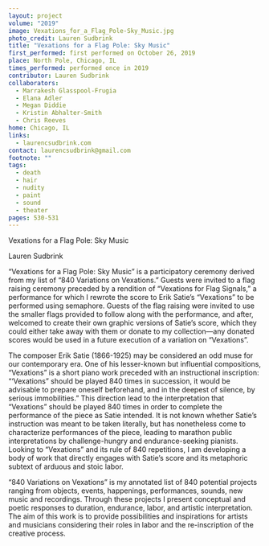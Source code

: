 ```yaml
---
layout: project
volume: "2019"
image: Vexations_for_a_Flag_Pole-Sky_Music.jpg
photo_credit: Lauren Sudbrink
title: "Vexations for a Flag Pole: Sky Music"
first_performed: first performed on October 26, 2019
place: North Pole, Chicago, IL
times_performed: performed once in 2019
contributor: Lauren Sudbrink
collaborators:
  - Marrakesh Glasspool-Frugia
  - Elana Adler
  - Megan Diddie
  - Kristin Abhalter-Smith
  - Chris Reeves
home: Chicago, IL
links:
  - laurencsudbrink.com
contact: laurencsudbrink@gmail.com
footnote: ""
tags:
  - death
  - hair
  - nudity
  - paint
  - sound
  - theater
pages: 530-531
---
```


Vexations for a Flag Pole: Sky Music

Lauren Sudbrink

“Vexations for a Flag Pole: Sky Music” is a participatory ceremony derived from my list of “840 Variations on Vexations.” Guests were invited to a flag raising ceremony preceded by a rendition of “Vexations for Flag Signals,” a performance for which I rewrote the score to Erik Satie’s “Vexations” to be performed using semaphore. Guests of the flag raising were invited to use the smaller flags provided to follow along with the performance, and after, welcomed to create their own graphic versions of Satie’s score, which they could either take away with them or donate to my collection—any donated scores would be used in a future execution of a variation on “Vexations”.

The composer Erik Satie (1866-1925) may be considered an odd muse for our contemporary era. One of his lesser-known but influential compositions, “Vexations” is a short piano work preceded with an instructional inscription: “‘Vexations” should be played 840 times in succession, it would be advisable to prepare oneself beforehand, and in the deepest of silence, by serious immobilities.” This direction lead to the interpretation that “Vexations” should be played 840 times in order to complete the performance of the piece as Satie intended. It is not known whether Satie’s instruction was meant to be taken literally, but has nonetheless come to characterize performances of the piece, leading to marathon public interpretations by challenge-hungry and endurance-seeking pianists. Looking to “Vexations” and its rule of 840 repetitions, I am developing a body of work that directly engages with Satie’s score and its metaphoric subtext of arduous and stoic labor.

“840 Variations on Vexations” is my annotated list of 840 potential projects ranging from objects, events, happenings, performances, sounds, new music and recordings. Through these projects I present conceptual and poetic responses to duration, endurance, labor, and artistic interpretation. The aim of this work is to provide possibilities and inspirations for artists and musicians considering their roles in labor and the re-inscription of the creative process.
